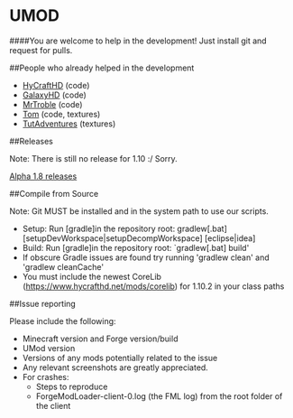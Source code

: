 # UMOD
####You are welcome to help in the development! Just install git and request for pulls.

##People who already helped in the development

- <a href="http://github.com/HyCraftHD">HyCraftHD</a> (code)
- <a href="http://github.com/GalaxyHDm">GalaxyHD</a> (code)
- <a href="http://github.com/MrTroble">MrTroble</a> (code)
- <a href="http://github.com/tom2208">Tom</a> (code, textures)
- <a href="http://youtube.com/TutAdventures">TutAdventures</a> (textures)

##Releases

Note: There is still no release for 1.10 :/ Sorry. 

<a href="https://github.com/HyCraftHD/UMOD/releases">Alpha 1.8 releases</a>

##Compile from Source

Note: Git MUST be installed and in the system path to use our scripts.

  - Setup: Run [gradle]in the repository root: gradlew[.bat] [setupDevWorkspace|setupDecompWorkspace] [eclipse|idea]
  - Build: Run [gradle]in the repository root: `gradlew[.bat] build'
  - If obscure Gradle issues are found try running 'gradlew clean' and 'gradlew cleanCache'
  - You must include the newest CoreLib (https://www.hycrafthd.net/mods/corelib) for 1.10.2 in your class paths
  
##Issue reporting

Please include the following:

  - Minecraft version and Forge version/build
  - UMod version
  - Versions of any mods potentially related to the issue
  - Any relevant screenshots are greatly appreciated.
  - For crashes:
    - Steps to reproduce
    - ForgeModLoader-client-0.log (the FML log) from the root folder of the client


